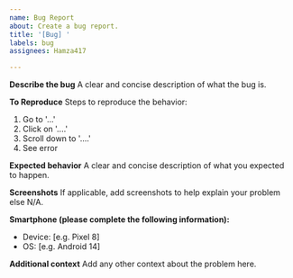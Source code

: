 ```yaml
---
name: Bug Report
about: Create a bug report.
title: '[Bug] '
labels: bug
assignees: Hamza417

---
```


**Describe the bug**
A clear and concise description of what the bug is.

**To Reproduce**
Steps to reproduce the behavior:
1. Go to '...'
2. Click on '....'
3. Scroll down to '....'
4. See error

**Expected behavior**
A clear and concise description of what you expected to happen.

**Screenshots**
If applicable, add screenshots to help explain your problem else N/A.

**Smartphone (please complete the following information):**
 - Device: [e.g. Pixel 8]
 - OS: [e.g. Android 14]

**Additional context**
Add any other context about the problem here.
